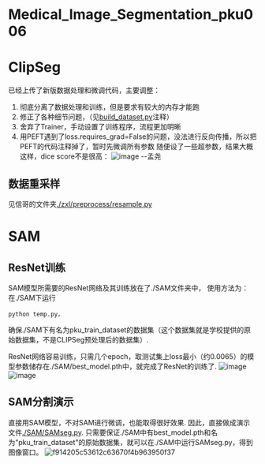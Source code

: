 # Medical_Image_Segmentation_pku006

# ClipSeg

已经上传了新版数据处理和微调代码，主要调整：
1. 彻底分离了数据处理和训练，但是要求有较大的内存才能跑
2. 修正了各种细节问题，（见[build_dataset.py](./CLIP/build_dataset.py)注释）
3. 舍弃了Trainer，手动设置了训练程序，流程更加明晰
4. 用PEFT遇到了loss.requires_grad=False的问题，没法进行反向传播，所以把PEFT的代码注释掉了，暂时先微调所有参数
随便设了一些超参数，结果大概这样，dice score不是很高：
![image](https://github.com/user-attachments/assets/f3ef740c-4654-4e2c-9e6f-34bd81f85c3b)
--孟尧

## 数据重采样
见信哥的文件夹[./zxl/preprocess/resample.py](./zxl/preprocess/resample.py)

# SAM
## ResNet训练
SAM模型所需要的ResNet网络及其训练放在了./SAM文件夹中，
使用方法为：
在./SAM下运行
```shell
python temp.py，
```
确保./SAM下有名为pku_train_dataset的数据集（这个数据集就是学校提供的原始数据集，不是CLIPSeg预处理后的数据集）.

ResNet网络容易训练，只需几个epoch，取测试集上loss最小（约0.0065）的模型参数储存在./SAM/best_model.pth中，就完成了ResNet的训练了. 
![image](https://github.com/user-attachments/assets/3ae0364f-18bb-40fa-abea-614d22181a86)
![image](https://github.com/user-attachments/assets/5739383f-ed6a-4137-9798-c91a9b3e1a8a)

## SAM分割演示
直接用SAM模型，不对SAM进行微调，也能取得很好效果. 
因此，直接做成演示文件[./SAM/SAMseg.py](./SAM/SAMseg.py). 
只需要保证./SAM中有best_model.pth和名为"pku_train_dataset"的原始数据集，就可以在./SAM中运行SAMseg.py，得到图像窗口。
![f914205c53612c63670f4b963950f37](https://github.com/user-attachments/assets/530ce3f4-457b-4d75-bc21-0185b9e7c7d4)

